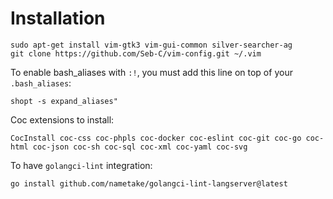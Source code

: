Installation
============

```
sudo apt-get install vim-gtk3 vim-gui-common silver-searcher-ag
git clone https://github.com/Seb-C/vim-config.git ~/.vim
```

To enable bash_aliases with `:!`, you must add this line on top of your `.bash_aliases`: 

```
shopt -s expand_aliases"
```

Coc extensions to install:
```
CocInstall coc-css coc-phpls coc-docker coc-eslint coc-git coc-go coc-html coc-json coc-sh coc-sql coc-xml coc-yaml coc-svg
```

To have `golangci-lint` integration:
```
go install github.com/nametake/golangci-lint-langserver@latest
```
